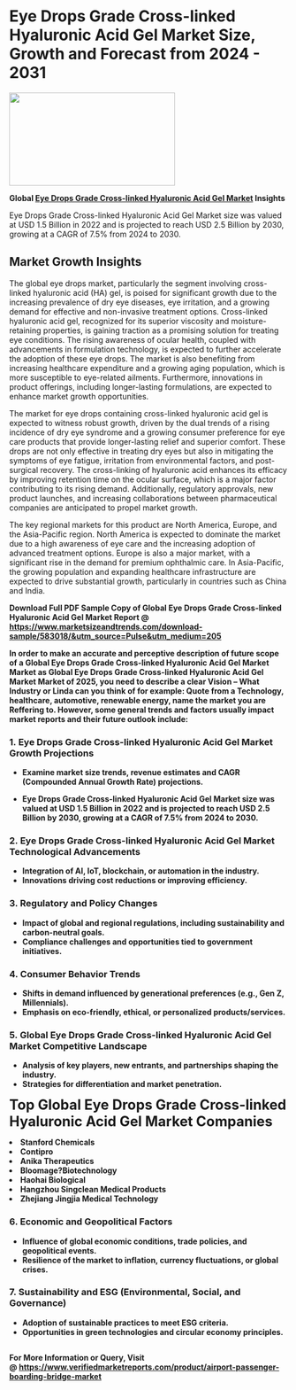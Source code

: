 <H1>Eye Drops Grade Cross-linked Hyaluronic Acid Gel Market Size, Growth and Forecast from 2024 - 2031</H1><img class="aligncenter size-medium wp-image-584254" src="https://thirdeyenews.in/wp-content/uploads/2024/09/Global-Market-Research-300x168.jpeg" alt="" width="300" height="168" /><p><strong>Global&nbsp;<a href="https://www.marketsizeandtrends.com/download-sample/583018/&amp;utm_source=Pulse&amp;utm_medium=205">Eye Drops Grade Cross-linked Hyaluronic Acid Gel Market</a> Insights</strong></p><p>Eye Drops Grade Cross-linked Hyaluronic Acid Gel Market size was valued at USD 1.5 Billion in 2022 and is projected to reach USD 2.5 Billion by 2030, growing at a CAGR of 7.5% from 2024 to 2030.</p><p><h2>Market Growth Insights</h2> <p>The global eye drops market, particularly the segment involving cross-linked hyaluronic acid (HA) gel, is poised for significant growth due to the increasing prevalence of dry eye diseases, eye irritation, and a growing demand for effective and non-invasive treatment options. Cross-linked hyaluronic acid gel, recognized for its superior viscosity and moisture-retaining properties, is gaining traction as a promising solution for treating eye conditions. The rising awareness of ocular health, coupled with advancements in formulation technology, is expected to further accelerate the adoption of these eye drops. The market is also benefiting from increasing healthcare expenditure and a growing aging population, which is more susceptible to eye-related ailments. Furthermore, innovations in product offerings, including longer-lasting formulations, are expected to enhance market growth opportunities. <p><strong></strong></p> <p>The market for eye drops containing cross-linked hyaluronic acid gel is expected to witness robust growth, driven by the dual trends of a rising incidence of dry eye syndrome and a growing consumer preference for eye care products that provide longer-lasting relief and superior comfort. These drops are not only effective in treating dry eyes but also in mitigating the symptoms of eye fatigue, irritation from environmental factors, and post-surgical recovery. The cross-linking of hyaluronic acid enhances its efficacy by improving retention time on the ocular surface, which is a major factor contributing to its rising demand. Additionally, regulatory approvals, new product launches, and increasing collaborations between pharmaceutical companies are anticipated to propel market growth. <p>The key regional markets for this product are North America, Europe, and the Asia-Pacific region. North America is expected to dominate the market due to a high awareness of eye care and the increasing adoption of advanced treatment options. Europe is also a major market, with a significant rise in the demand for premium ophthalmic care. In Asia-Pacific, the growing population and expanding healthcare infrastructure are expected to drive substantial growth, particularly in countries such as China and India. <p><strong></p><p><span class=""><strong>Download Full PDF Sample Copy of Global Eye Drops Grade Cross-linked Hyaluronic Acid Gel Market Report</strong> @ <a href="https://www.marketsizeandtrends.com/download-sample/583018/&amp;utm_source=Pulse&amp;utm_medium=205" target="_blank">https://www.marketsizeandtrends.com/download-sample/583018/&amp;utm_source=Pulse&amp;utm_medium=205</a></span></p><p>In order to make an accurate and perceptive description of future scope of a Global&nbsp;Eye Drops Grade Cross-linked Hyaluronic Acid Gel Market Market as Global&nbsp;Eye Drops Grade Cross-linked Hyaluronic Acid Gel Market Market of 2025, you need to describe a clear Vision &ndash; What Industry or Linda can you think of for example: Quote from a Technology, healthcare, automotive, renewable energy, name the market you are Reffering to. However, some general trends and factors usually impact market reports and their future outlook include:</p><h3>1.&nbsp;<strong>Eye Drops Grade Cross-linked Hyaluronic Acid Gel Market Growth Projections</strong></h3><ul><li>Examine market size trends, revenue estimates and CAGR (Compounded Annual Growth Rate) projections.</li><li><p>Eye Drops Grade Cross-linked Hyaluronic Acid Gel Market size was valued at USD 1.5 Billion in 2022 and is projected to reach USD 2.5 Billion by 2030, growing at a CAGR of 7.5% from 2024 to 2030.</p></li></ul><h3>2.&nbsp;<strong>Eye Drops Grade Cross-linked Hyaluronic Acid Gel Market Technological Advancements</strong></h3><ul><li>Integration of AI, IoT, blockchain, or automation in the industry.</li><li>Innovations driving cost reductions or improving efficiency.</li></ul><h3>3.&nbsp;<strong>Regulatory and Policy Changes</strong></h3><ul><li>Impact of global and regional regulations, including sustainability and carbon-neutral goals.</li><li>Compliance challenges and opportunities tied to government initiatives.</li></ul><h3>4.&nbsp;<strong>Consumer Behavior Trends</strong></h3><ul><li>Shifts in demand influenced by generational preferences (e.g., Gen Z, Millennials).</li><li>Emphasis on eco-friendly, ethical, or personalized products/services.</li></ul><h3>5.&nbsp;<strong>Global Eye Drops Grade Cross-linked Hyaluronic Acid Gel Market Competitive Landscape</strong></h3><ul><li>Analysis of key players, new entrants, and partnerships shaping the industry.</li><li>Strategies for differentiation and market penetration.</li></ul><p data-pm-slice="1 1 []"><span style="color: inherit; font-family: inherit; font-size: 25px;">Top Global Eye Drops Grade Cross-linked Hyaluronic Acid Gel Market Companies</span></p><div class="" data-test-id=""><p><li>Stanford Chemicals</li><li> Contipro</li><li> Anika Therapeutics</li><li> Bloomage?Biotechnology</li><li> Haohai Biological</li><li> Hangzhou Singclean Medical Products</li><li> Zhejiang Jingjia Medical Technology</li></p></div><h3>6.&nbsp;<strong>Economic and Geopolitical Factors</strong></h3><ul><li>Influence of global economic conditions, trade policies, and geopolitical events.</li><li>Resilience of the market to inflation, currency fluctuations, or global crises.</li></ul><h3>7.&nbsp;<strong>Sustainability and ESG (Environmental, Social, and Governance)</strong></h3><ul><li>Adoption of sustainable practices to meet ESG criteria.</li><li>Opportunities in green technologies and circular economy principles.</li></ul><h2><strong style="font-size: 14px;">For More Information or Query, Visit @&nbsp;</strong><a style="background-color: #ffffff; font-size: 14px;" href="https://www.marketsizeandtrends.com/report/eye-drops-grade-cross-linked-hyaluronic-acid-gel-market/" target="_blank">https://www.verifiedmarketreports.com/product/airport-passenger-boarding-bridge-market</a></h2>
